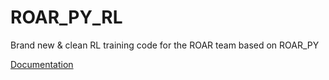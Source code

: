 # ROAR_PY_RL

Brand new & clean RL training code for the ROAR team based on ROAR_PY

[Documentation](https://roar.gitbook.io/roar_py_rl-documentation/)